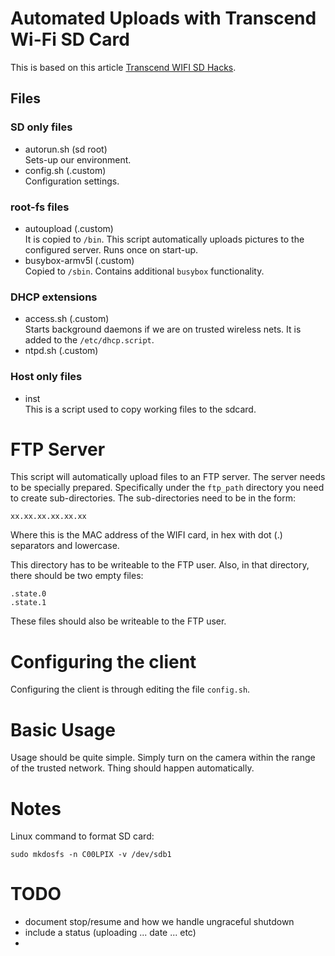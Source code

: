 
# Automated Uploads with Transcend Wi-Fi SD Card

This is based on this article
[Transcend WIFI SD Hacks](https://www.pitt-pladdy.com/blog/_20140202-083815_0000_Transcend_Wi-Fi_SD_Hacks_CF_adaptor_telnet_custom_upload_/).

## Files

### SD only files

- autorun.sh (sd root)  
  Sets-up our environment.
- config.sh (.custom)  
  Configuration settings.

### root-fs files

- autoupload (.custom)  
  It is copied to `/bin`.  This script automatically uploads pictures
  to the configured server.  Runs once on start-up.
- busybox-armv5l (.custom)  
  Copied to `/sbin`.  Contains additional `busybox` functionality.

### DHCP extensions

- access.sh (.custom)  
  Starts background daemons if we are on trusted wireless nets.  It is
  added to the `/etc/dhcp.script`.
- ntpd.sh (.custom)  
  
### Host only files

- inst  
  This is a script used to copy working files to the sdcard.

# FTP Server

This script will automatically upload files to an FTP server.  The
server needs to be specially prepared.  Specifically under the
`ftp_path` directory you need to create sub-directories.  The
sub-directories need to be in the form:

    xx.xx.xx.xx.xx.xx

Where this is the MAC address of the WIFI card, in hex with dot (.)
separators and lowercase.

This directory has to be writeable to the FTP user.  Also, in that
directory, there should be two empty files:

    .state.0
	.state.1

These files should also be writeable to the FTP user.

# Configuring the client

Configuring the client is through editing the file `config.sh`.

# Basic Usage

Usage should be quite simple.  Simply turn on the camera within the
range of the trusted network.  Thing should happen automatically.

# Notes

Linux command to format SD card:

    sudo mkdosfs -n C00LPIX -v /dev/sdb1


# TODO

- document stop/resume and how we handle ungraceful shutdown
- include a status      (uploading ... date ... etc)
- 
